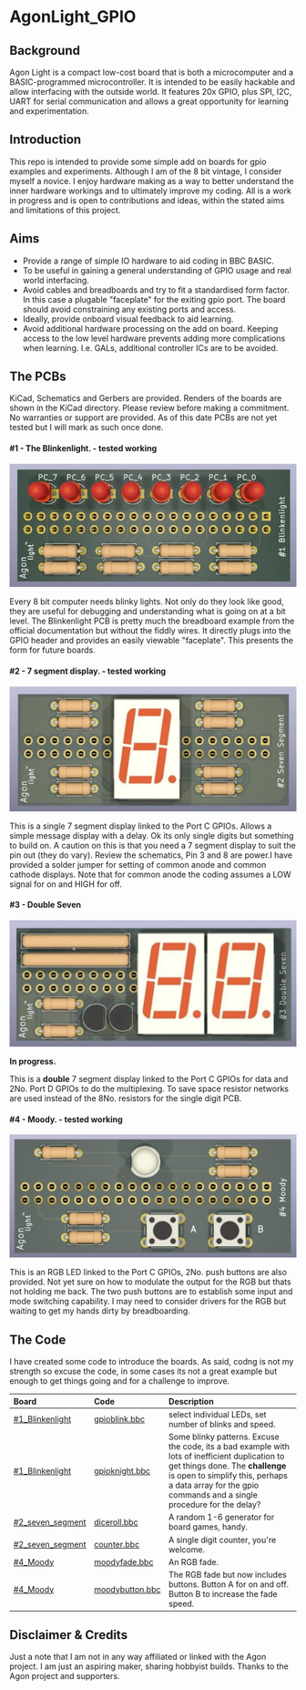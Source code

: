# AgonLight_GPIO

## Background
Agon Light is a compact low-cost board that is both a microcomputer and a BASIC-programmed microcontroller. It is intended to be easily hackable and allow interfacing with the outside world. It features 20x GPIO, plus SPI, I2C, UART for serial communication and allows a great opportunity for learning and experimentation.

## Introduction 

This repo is intended to provide some simple add on boards for gpio examples and experiments. Although I am of the 8 bit vintage, I consider myself a novice. I enjoy hardware making as a way to better understand the inner hardware workings and to ultimately improve my coding. All is a work in progress and is open to contributions and ideas, within the stated aims and limitations of this project.

## Aims
* Provide a range of simple IO hardware to aid coding in BBC BASIC.
* To be useful in gaining a general understanding of GPIO usage and real world interfacing.
* Avoid cables and breadboards and try to fit a standardised form factor. In this case a plugable "faceplate" for the exiting gpio port. The board should avoid constraining any existing ports and access.
* Ideally, provide onboard visual feedback to aid learning.
* Avoid additional hardware processing on the add on board. Keeping access to the low level hardware prevents adding more complications when learning. I.e. GALs, additional controller ICs are to be avoided.

## The PCBs

KiCad, Schematics and Gerbers are provided. Renders of the boards are shown in the KiCad directory. Please review before making a commitment. No warranties or support are provided. As of this date PCBs are not yet tested but I will mark as such once done.

#### #1 - The Blinkenlight. - tested working
![](https://github.com/Kayto/AgonLight_GPIO/blob/main/KiCad/%231_Blinkenlight/%231_Blinkenlight-front_display.jpg)

Every 8 bit computer needs blinky lights. Not only do they look like good, they are useful for debugging and understanding what is going on at a bit level.
The Blinkenlight PCB is pretty much the breadboard example from the official documentation but without the fiddly wires. It directly plugs into the GPIO header and provides an easily viewable "faceplate". This presents the form for future boards.

#### #2 - 7 segment display. - tested working
![](https://github.com/Kayto/AgonLight_GPIO/blob/main/KiCad/%232_7Segment/%232_7segment-front_display.jpg)

This is a single 7 segment display linked to the Port C GPIOs. Allows a simple message display with a delay. Ok its only single digits but something to build on.
A caution on this is that you need a 7 segment display to suit the pin out (they do vary). Review the schematics, Pin 3 and 8 are power.I have provided a solder jumper for setting of common anode and common cathode displays. Note that for common anode the coding assumes a LOW signal for on and HIGH for off.

#### #3 - Double Seven
![](https://github.com/Kayto/AgonLight_GPIO/blob/main/KiCad/%232_7Segment/%233_7segment_double.jpg)

**In progress.**

This is a **double** 7 segment display linked to the Port C GPIOs for data and 2No. Port D GPIOs to do the multiplexing.
To save space resistor networks are used instead of the 8No. resistors for the single digit PCB.

#### #4 - Moody. - tested working
![](https://github.com/Kayto/AgonLight_GPIO/blob/main/KiCad/%232_7Segment/%234_Moody_front.jpg)

This is an RGB LED linked to the Port C GPIOs, 2No. push buttons are also provided. Not yet sure on how to modulate the output for the RGB but thats not holding me back. The two push buttons are to establish some input and mode switching capability. I may need to consider drivers for the RGB but waiting to get my hands dirty by breadboarding. 

## The Code

I have created some code to introduce the boards. As said, codng is not my strength so excuse the code, in some cases its not a great example but enough to get things going and for a challenge to improve.

| Board | Code | Description |
|:----------|:-------------|:-----|
|[#1_Blinkenlight](https://github.com/Kayto/AgonLight_GPIO/tree/main/KiCad/%231_Blinkenlight) | [gpioblink.bbc](https://github.com/Kayto/AgonLight_GPIO/tree/main/Code) | select individual LEDs, set number of blinks and speed. |
|[#1_Blinkenlight](https://github.com/Kayto/AgonLight_GPIO/tree/main/KiCad/%231_Blinkenlight) | [gpioknight.bbc](https://github.com/Kayto/AgonLight_GPIO/tree/main/Code)| Some blinky patterns. Excuse the code, its a bad example with lots of inefficient duplication to get things done. The **challenge** is open to simplify this, perhaps a data array for the gpio commands and a single procedure for the delay?|
|[#2_seven_segment](https://github.com/Kayto/AgonLight_GPIO/tree/main/KiCad/%232_7Segment)|  [diceroll.bbc](https://github.com/Kayto/AgonLight_GPIO/tree/main/Code) | A random 1-6 generator for board games, handy. | 
|[#2_seven_segment](https://github.com/Kayto/AgonLight_GPIO/tree/main/KiCad/%232_7Segment)|  [counter.bbc](https://github.com/Kayto/AgonLight_GPIO/tree/main/Code) | A single digit counter, you're welcome. | 
|[#4_Moody](https://github.com/Kayto/AgonLight_GPIO/tree/main/KiCad/%234_Moody)|  [moodyfade.bbc](https://github.com/Kayto/AgonLight_GPIO/tree/main/Code) | An RGB fade. | 
|[#4_Moody](https://github.com/Kayto/AgonLight_GPIO/tree/main/KiCad/%234_Moody)|  [moodybutton.bbc](https://github.com/Kayto/AgonLight_GPIO/tree/main/Code) | The RGB fade but now includes buttons. Button A for on and off. Button B to increase the fade speed.| 

## Disclaimer & Credits

Just a note that I am not in any way affiliated or linked with the Agon project.
I am just an aspiring maker, sharing hobbyist builds.
Thanks to the Agon project and supporters.




